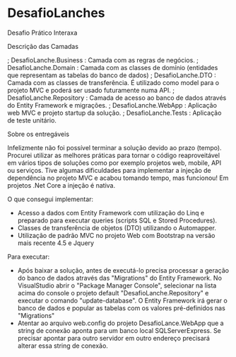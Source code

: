 # DesafioLanches
Desafio Prático Interaxa

Descrição das Camadas

; DesafioLanche.Business
: Camada com as regras de negócios.
; DesafioLanche.Domain
: Camada com as classes de domínio (entidades que representam as tabelas do banco de dados)
; DesafioLanche.DTO
: Camada com as classes de transferência. É utilizado como model para o projeto MVC e poderá ser usado futuramente numa API.
; DesafioLanche.Repository
: Camada de acesso ao banco de dados através do Entity Framework e migrações.
; DesafioLanche.WebApp
: Aplicação web MVC e projeto startup da solução.
; DesafioLanche.Tests
: Aplicação de teste unitário.

Sobre os entregáveis

Infelizmente não foi possível terminar a solução devido ao prazo (tempo). Procurei utilizar as melhores práticas para tornar o código 
reaproveitável em vários tipos de soluções como por exemplo projetos web, mobile, API ou serviços.
Tive algumas dificuldades para implementar a injeção de dependência no projeto MVC e acabou tomando tempo, mas funcionou! 
Em projetos .Net Core a injeção é nativa.

O que consegui implementar:

* Acesso a dados com Entity Framework com utilização do Linq e preparado para executar queries (scripts SQL e Stored Procedures).
* Classes de transferência de objetos (DTO) utilizando o Automapper.
* Utilização de padrão MVC no projeto Web com Bootstrap na versão mais recente 4.5 e Jquery

Para executar:

* Após baixar a solução, antes de executá-lo precisa processar a geração do banco de dados através das "Migrations" do Entity Framework.
No VisualStudio abrir o "Package Manager Console", selecionar na lista acima do console o projeto default "DesafioLanche.Repository" e executar o comando
"update-database". O Entity Framework irá gerar o banco de dados e popular as tabelas com os valores pré-definidos nas "Migrations"
* Atentar ao arquivo web.config do projeto DesafioLance.WebApp que a string de conexão aponta para um banco local SQLServerExpress. Se
precisar apontar para outro servidor em outro endereço precisará alterar essa string de conexão.





